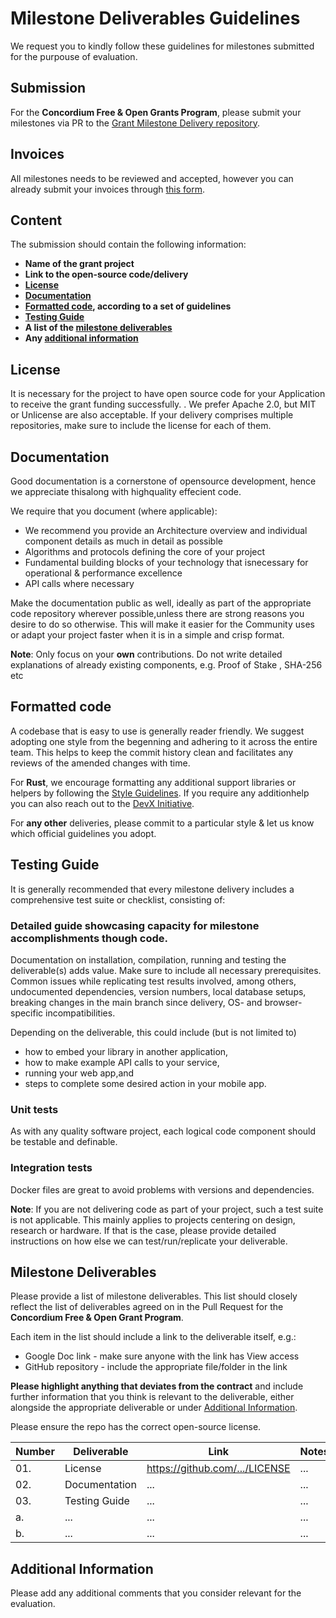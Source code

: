 # Milestone Deliverables Guidelines

We request you to kindly follow these guidelines for milestones submitted for the purpouse of evaluation. 

## Submission

For the **Concordium Free & Open Grants Program**, please submit your milestones via PR to the [Grant Milestone Delivery repository](https://github.com/Concordium/Concordium-Free-Open-Grant-Milestone-Delivery).

## Invoices

All milestones needs to be reviewed and accepted, however you can already submit your invoices through [this form](https://docs.google.com/forms/).

## Content

The submission should contain the following information: 

 * **Name of the grant project**
 * **Link to the open-source code/delivery** 
 * **[License](#license)**
 * **[Documentation](#documentation)**
 * **[Formatted code](#formatted-code), according to a set of guidelines**
 * **[Testing Guide](#testing-guide)**
 * **A list of the [milestone deliverables](#milestone-deliverables)**
 * **Any [additional information](#additional-information)**

## License

It is necessary for the project to have open source code for your Application to receive the grant funding successfully.  . 
We prefer Apache 2.0, but MIT or Unlicense are also acceptable. If your delivery comprises multiple repositories, make sure to include the license for each of them.

## Documentation

Good documentation is a cornerstone of opensource development, hence we appreciate thisalong with highquality effecient code.

We require that you document (where applicable):

- We recommend you provide an Architecture overview and individual component details as much in detail as possible
- Algorithms and protocols defining the core of your project
- Fundamental building blocks of your technology that isnecessary for operational & performance excellence
- API calls where necessary

Make the documentation public as well, ideally as part of the appropriate code repository wherever possible,unless there are strong reasons you desire to do so otherwise. This will make it easier for the Community uses or adapt your project faster when it is in a simple and crisp format.

**Note**: Only focus on your **own** contributions. Do not write detailed explanations of already existing components, e.g. Proof of Stake , SHA-256 etc

## Formatted code

A codebase that is easy to use is generally reader friendly. We suggest adopting one style from the begenning and adhering to it across the entire team.
This helps to keep the commit history clean and facilitates any reviews of the amended changes with time.

For **Rust**, we encourage formatting any additional support libraries or helpers by following the [Style Guidelines](https://doc.rust-lang.org/1.0.0/style/README.html). If you require any additionhelp you can also reach out to the [DevX Initiative](https://devxinitiative.org).

For **any other** deliveries, please commit to a particular style & let us know which official guidelines you adopt.

## Testing Guide

It is generally recommended that every milestone delivery includes a comprehensive test suite or checklist, consisting of:

### Detailed guide showcasing capacity for milestone accomplishments though code.
Documentation on installation, compilation, running and testing the deliverable(s) adds value. Make sure to include all necessary prerequisites. Common issues while replicating test results involved, among others, undocumented dependencies, version numbers, local database setups, breaking changes in the main branch since delivery, OS- and browser-specific incompatibilities. 

Depending on the deliverable, this could include (but is not limited to)
- how to embed your library in another application,
- how to make example API calls to your service,
- running your web app,and
- steps to complete some desired action in your mobile app.

### Unit tests
As with any quality software project, each logical code component should be testable and definable. 
 
### Integration tests
Docker files are great to avoid problems with versions and dependencies.


**Note**: If you are not delivering code as part of your project, such a test suite is not applicable. This mainly applies to projects centering on design, research or hardware. If that is the case, please provide detailed instructions on how else we can test/run/replicate your deliverable.

## Milestone Deliverables

Please provide a list of milestone deliverables. This list should closely reflect the list of deliverables agreed on in the Pull Request for the **Concordium Free & Open Grant Program**.
 
Each item in the list should include a link to the deliverable itself, e.g.:
- Google Doc link - make sure anyone with the link has View access
- GitHub repository - include the appropriate file/folder in the link

**Please highlight anything that deviates from the contract** and include further information that you think is relevant to the deliverable, either alongside the appropriate deliverable or under [Additional Information](#additional-information). 

Please ensure the repo has the correct open-source license.

| Number | Deliverable | Link | Notes |
| ------------- | ------------- | ------------- | ------------- |
| 01. | License | https://github.com/.../LICENSE | ... | 
| 02. | Documentation | ... | ... | 
| 03. | Testing Guide | ... | ... | 
| a. | ... | ... | ... | 
| b. | ... | ... | ... | 

## Additional Information

Please add any additional comments that you consider relevant for the evaluation.
